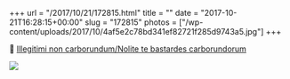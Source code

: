+++
url = "/2017/10/21/172815.html"
title = ""
date = "2017-10-21T16:28:15+00:00"
slug = "172815"
photos = ["/wp-content/uploads/2017/10/4af5e2c78bd341ef82721f285d9743a5.jpg"]
+++

📎 [Illegitimi non carborundum/Nolite te bastardes carborundorum](https://en.wikipedia.org/wiki/Illegitimi_non_carborundum)

<img src="/wp-content/uploads/2017/10/4af5e2c78bd341ef82721f285d9743a5.jpg" class="img-responsive">

